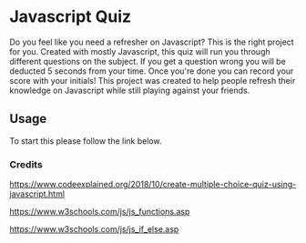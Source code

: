 # Javascript Quiz

Do you feel like you need a refresher on Javascript? This is the right project for you. Created with mostly Javascript, this quiz will run you through different questions on the subject. If you get a question wrong you will be deducted 5 seconds from your time. Once you're done you can record your score with your initials! This project was created to help people refresh their knowledge on Javascript while still playing against your friends. 

## Usage

To start this please follow the link below. 



### Credits 

https://www.codeexplained.org/2018/10/create-multiple-choice-quiz-using-javascript.html

https://www.w3schools.com/js/js_functions.asp

https://www.w3schools.com/js/js_if_else.asp
